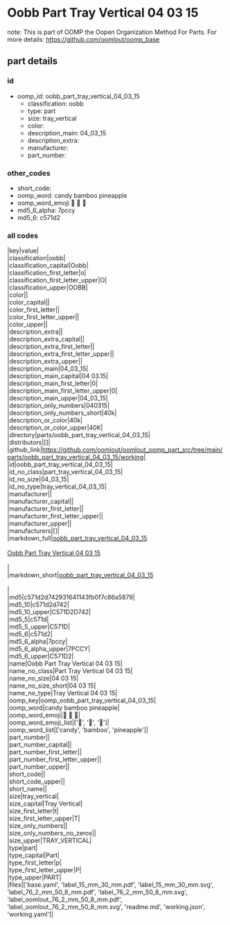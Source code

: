 # Oobb Part Tray Vertical 04 03 15  

note: This is part of OOMP the Oopen Organization Method For Parts. For more details: https://github.com/oomlout/oomp_base

##  part details





### id
* oomp_id: oobb_part_tray_vertical_04_03_15
  * classification: oobb
  * type: part
  * size: tray_vertical
  * color: 
  * description_main: 04_03_15
  * description_extra: 
  * manufacturer: 
  * part_number: 

### other_codes
* short_code: 
* oomp_word: candy bamboo pineapple
* oomp_word_emoji :candy: :bamboo: :pineapple:
* md5_6_alpha: 7pccy
* md5_6: c571d2

### all codes 
|key|value|  
|classification|oobb|  
|classification_capital|Oobb|  
|classification_first_letter|o|  
|classification_first_letter_upper|O|  
|classification_upper|OOBB|  
|color||  
|color_capital||  
|color_first_letter||  
|color_first_letter_upper||  
|color_upper||  
|description_extra||  
|description_extra_capital||  
|description_extra_first_letter||  
|description_extra_first_letter_upper||  
|description_extra_upper||  
|description_main|04_03_15|  
|description_main_capital|04 03.15|  
|description_main_first_letter|0|  
|description_main_first_letter_upper|0|  
|description_main_upper|04_03_15|  
|description_only_numbers|040315|  
|description_only_numbers_short|40k|  
|description_or_color|40k|  
|description_or_color_upper|40K|  
|directory|parts/oobb_part_tray_vertical_04_03_15|  
|distributors|[]|  
|github_link|https://github.com/oomlout/oomlout_oomp_part_src/tree/main/parts/oobb_part_tray_vertical_04_03_15/working|  
|id|oobb_part_tray_vertical_04_03_15|  
|id_no_class|part_tray_vertical_04_03_15|  
|id_no_size|04_03_15|  
|id_no_type|tray_vertical_04_03_15|  
|manufacturer||  
|manufacturer_capital||  
|manufacturer_first_letter||  
|manufacturer_first_letter_upper||  
|manufacturer_upper||  
|manufacturers|[]|  
|markdown_full|[oobb_part_tray_vertical_04_03_15](https://github.com/oomlout/oomlout_oomp_part_src/tree/main/parts/oobb_part_tray_vertical_04_03_15/working)<br>[](https://github.com/oomlout/oomlout_oomp_part_src/tree/main/parts/oobb_part_tray_vertical_04_03_15/working)<br>[Oobb Part Tray Vertical 04 03 15](https://github.com/oomlout/oomlout_oomp_part_src/tree/main/parts/oobb_part_tray_vertical_04_03_15/working)<br><br>|  
|markdown_short|[oobb_part_tray_vertical_04_03_15](https://github.com/oomlout/oomlout_oomp_part_src/tree/main/parts/oobb_part_tray_vertical_04_03_15/working)<br><br>|  
|md5|c571d2d742931641143fb0f7c86a5879|  
|md5_10|c571d2d742|  
|md5_10_upper|C571D2D742|  
|md5_5|c571d|  
|md5_5_upper|C571D|  
|md5_6|c571d2|  
|md5_6_alpha|7pccy|  
|md5_6_alpha_upper|7PCCY|  
|md5_6_upper|C571D2|  
|name|Oobb Part Tray Vertical 04 03 15|  
|name_no_class|Part Tray Vertical 04 03 15|  
|name_no_size|04 03 15|  
|name_no_size_short|04 03 15|  
|name_no_type|Tray Vertical 04 03 15|  
|oomp_key|oomp_oobb_part_tray_vertical_04_03_15|  
|oomp_word|candy bamboo pineapple|  
|oomp_word_emoji|:candy: :bamboo: :pineapple:|  
|oomp_word_emoji_list|[':candy:', ':bamboo:', ':pineapple:']|  
|oomp_word_list|['candy', 'bamboo', 'pineapple']|  
|part_number||  
|part_number_capital||  
|part_number_first_letter||  
|part_number_first_letter_upper||  
|part_number_upper||  
|short_code||  
|short_code_upper||  
|short_name||  
|size|tray_vertical|  
|size_capital|Tray Vertical|  
|size_first_letter|t|  
|size_first_letter_upper|T|  
|size_only_numbers||  
|size_only_numbers_no_zeros||  
|size_upper|TRAY_VERTICAL|  
|type|part|  
|type_capital|Part|  
|type_first_letter|p|  
|type_first_letter_upper|P|  
|type_upper|PART|  
|files|['base.yaml', 'label_15_mm_30_mm.pdf', 'label_15_mm_30_mm.svg', 'label_76_2_mm_50_8_mm.pdf', 'label_76_2_mm_50_8_mm.svg', 'label_oomlout_76_2_mm_50_8_mm.pdf', 'label_oomlout_76_2_mm_50_8_mm.svg', 'readme.md', 'working.json', 'working.yaml']|  
